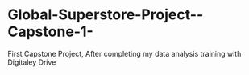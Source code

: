 # Global-Superstore-Project--Capstone-1-
First Capstone Project, After completing my data analysis training with Digitaley Drive 
